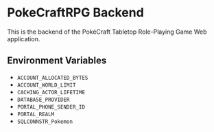 # PokeCraftRPG Backend

This is the backend of the PokéCraft Tabletop Role-Playing Game Web application.

## Environment Variables

- `ACCOUNT_ALLOCATED_BYTES`
- `ACCOUNT_WORLD_LIMIT`
- `CACHING_ACTOR_LIFETIME`
- `DATABASE_PROVIDER`
- `PORTAL_PHONE_SENDER_ID`
- `PORTAL_REALM`
- `SQLCONNSTR_Pokemon`
